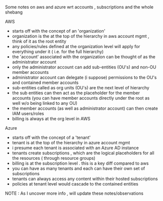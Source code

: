  Some notes on aws and azure wrt accounts , subscriptions and the whole shebang

AWS

* starts off with the concept of an 'organization'
* organization is the at the top of the hierarchy in aws account mgmt , think of it as the root entity 
* any policies/rules defined at the organization level will apply for everything under it ( i.e. for the full hierarchy) 
* the 'account' associated with the organization can be thought of as the administrator account 
* only the administrator account can add sub-entities (OU's) and non-OU member accounts 
* administrator account can delegate (i suppose) permissions to the OU's and contained member accounts
* sub-entities called as org units (OU's) are the next level of hierarchy 
* the sub entities can then act as the placeholder for the member accounts (you can have member accounts directly under the root as well w/o being linked to any OU)
* the member accounts (as well as administrator account) can then create IAM users/roles 
* billing is always at the org level in AWS

Azure 

* starts off with the concept of a 'tenant' 
* tenant is at the top of the hierarchy in azure account mgmt 
* i presume each tenant is associated with an Azure AD instance
* tenants create subscriptions , which are the logical placeholders for all the resources ( through resource groups) 
* billing is at the subscription level . this is a key diff compared to aws 
* you can have as many tenants and each can have their own set of subscriptions
* tenants can always access any content within their hosted subscriptions 
* policies at tenant level would cascade to the contained entities 

NOTE : As I uncover more info , will update these notes/observations
